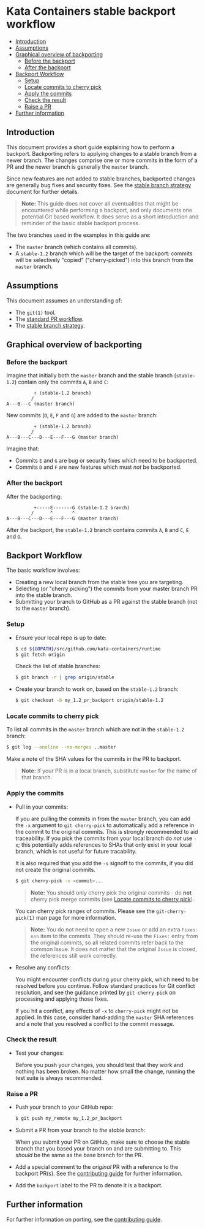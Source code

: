 # Kata Containers stable backport workflow

* [Introduction](#introduction)
* [Assumptions](#assumptions)
* [Graphical overview of backporting](#graphical-overview-of-backporting)
    * [Before the backport](#before-the-backport)
    * [After the backport](#after-the-backport)
* [Backport Workflow](#backport-workflow)
    * [Setup](#setup)
    * [Locate commits to cherry pick](#locate-commits-to-cherry-pick)
    * [Apply the commits](#apply-the-commits)
    * [Check the result](#check-the-result)
    * [Raise a PR](#raise-a-pr)
* [Further information](#further-information)

## Introduction

This document provides a short guide explaining how to perform a backport.
Backporting refers to applying changes to a stable branch from a newer branch.
The changes comprise one or more commits in the form of a PR and the newer
branch is generally the `master` branch.

Since new features are not added to stable branches, backported changes are
generally bug fixes and security fixes. See the
[stable branch strategy](https://github.com/kata-containers/documentation/blob/master/Stable-Branch-Strategy.md)
document for further details.

> **Note:** This guide does not cover all eventualities that might be
> encountered while performing a backport, and only documents one potential
> Git based workflow. It does serve as a short introduction and reminder of
> the basic stable backport process.

The two branches used in the examples in this guide are:

- The `master` branch (which contains all commits).
- A `stable-1.2` branch which will be the target of the backport: commits will
  be selectively "copied" ("cherry-picked") into this branch from the `master` branch.

## Assumptions

This document assumes an understanding of:

- The `git(1)` tool.
- The [standard PR workflow](https://github.com/kata-containers/community/blob/master/CONTRIBUTING.md#pull-requests).
- The [stable branch strategy](https://github.com/kata-containers/documentation/blob/master/Stable-Branch-Strategy.md).

## Graphical overview of backporting

### Before the backport

Imagine that initially both the `master` branch and the stable branch
(`stable-1.2`) contain only the commits `A`, `B` and `C`:

```
          + (stable-1.2 branch)
         /
A---B---C (master branch)
```

New commits (`D`, `E`, `F` and `G`) are added to the `master` branch:

```
          + (stable-1.2 branch)
         /
A---B---C---D---E---F---G (master branch)
```

Imagine that:

- Commits `E` and `G` are bug or security fixes which need to be backported.
- Commits `D` and `F` are new features which must *not* be backported.

### After the backport

After the backporting:

```
          +-----E-------G (stable-1.2 branch)
         /      ^       ^
A---B---C---D---E---F---G (master branch)
```

After the backport, the `stable-1.2` branch contains commits  `A`, `B` and
`C`, `E` and `G`.

## Backport Workflow

The basic workflow involves:

- Creating a new local branch from the stable tree you are targeting.
- Selecting (or "cherry picking") the commits from your master branch PR into the stable branch.
- Submitting your branch to GitHub as a PR against the stable branch (not to the `master` branch).

### Setup

- Ensure your local repo is up to date:

    ```bash
    $ cd ${GOPATH}/src/github.com/kata-containers/runtime
    $ git fetch origin
    ```

    Check the list of stable branches:

    ```bash
    $ git branch -r | grep origin/stable
    ```

- Create your branch to work on, based on the `stable-1.2` branch:

    ```bash
    $ git checkout -b my_1.2_pr_backport origin/stable-1.2
    ```

### Locate commits to cherry pick

To list all commits in the `master` branch which are not in the `stable-1.2`
branch:

```bash
$ git log --oneline --no-merges ..master
```

Make a note of the SHA values for the commits in the PR to backport.

> **Note:** If your PR is in a local branch, substitute `master` for the name
> of that branch.

### Apply the commits

- Pull in your commits:

  If you are pulling the commits in from the `master` branch, you can add the `-x`
  argument to `git cherry-pick` to automatically add a reference in the
  commit to the original commits. This is strongly recommended to aid traceability.
  If you pick the commits from your local branch do *not* use `-x`; this
  potentially adds references to SHAs that only exist in your local branch, which
  is not useful for future tracability.

  It is also required that you add the `-s` signoff to the commits, if you did not
  create the original commits.

  ```bash
  $ git cherry-pick -x <commit>...
  ```

  > **Note:** You should only cherry pick the original commits - do **not**
  > cherry pick merge commits
  > (see [Locate commits to cherry pick](#locate-commits-to-cherry-pick)).

  You can cherry pick ranges of commits. Please see the `git-cherry-pick(1)`
  man page for more information.

  > **Note:** You do not need to open a new `Issue` or add an extra `Fixes: nnn` item
  > to the commits. They should re-use the `Fixes:` entry from the original commits,
  > so all related commits refer back to the common Issue. It does not matter that
  > the original `Issue` is closed, the references still work correctly.

- Resolve any conflicts:

  You might encounter conflicts during your cherry pick, which need to be resolved
  before you continue. Follow standard practices for Git conflict resolution, and see
  the guidance printed by `git cherry-pick` on processing and applying those fixes.

  If you hit a conflict, any effects of `-x` to `cherry-pick` might not be
  applied. In this case, consider hand-adding the `master` SHA references and a note
  that you resolved a conflict to the commit message.

### Check the result

- Test your changes:

  Before you push your changes, you should test that they work and nothing has been
  broken. No matter how small the change, running the test suite is always recommended.

### Raise a PR

- Push your branch to your GitHub repo:

  ```bash
  $ git push my_remote my_1.2_pr_backport
  ```

- Submit a PR from your branch to *the stable branch*:

  When you submit your PR on GitHub, make sure to choose the stable branch that you
  based your branch on and are submitting to. This *should* be the same as the
  base branch for the PR.

- Add a special comment to the *original* PR with a reference to the backport
  PR(s). See the [contributing guide](CONTRIBUTING.md#porting-comments) for
  further information.

- Add the `backport` label to the PR to denote it is a backport.

## Further information

For further information on porting, see the [contributing
guide](CONTRIBUTING.md#porting).
